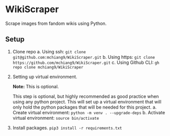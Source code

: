 # WikiScraper
Scrape images from fandom wikis using Python.

## Setup
1. Clone repo
    a. Using ssh: `git clone git@github.com:mchiang9/WikiScraper.git`
    b. Using https: `git clone https://github.com/mchiang9/WikiScraper.git`
    c. Using Github CLI: `gh repo clone mchiang9/WikiScraper`
2. Setting up virtual environment.
   
   **Note:** This is optional.
    
    This step is optional, but highly recommended as good practice when using any python project. This will set up a virtual environment that will only hold the python packages that will be needed for this project.
    a. Create virtual environment: `python -m venv . --upgrade-deps`
    b. Activate virtual environment: `source bin/activate`
3. Install packages. `pip3 install -r requirements.txt`
